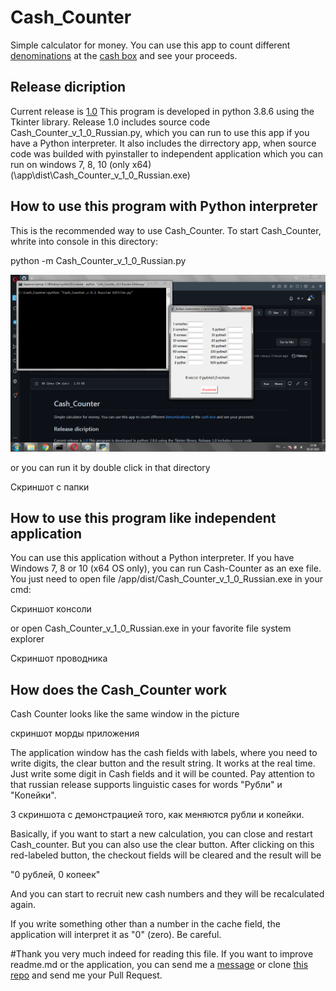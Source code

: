 # Cash_Counter

Simple calculator for money. 
You can use this app to count different [denominations](https://lh3.googleusercontent.com/proxy/eoItzo6Pq3MYEF2ZBOE_LJLxXkwQ6Nlw1EeUpoUohVvHMYpXhvGwpW0ApVba_8TJ4KKQKqvaP7lLdMz-J1aC5e__hvhBQhVPzYPverrr6AVOPkwHhQSbK5v2mnB_7JQ) at the [cash box](https://encrypted-tbn0.gstatic.com/images?q=tbn:ANd9GcSfWo95c7fb43NLy_aYO1JfRh06EelQSp4lgA&usqp=CAU) and see your proceeds.

## Release dicription

Current release is [1.0](https://github.com/Andrew-Rand/Cash_Counter.git) 
This program is developed in python 3.8.6 using the Tkinter library.
Release 1.0 includes source code Cash_Counter_v_1_0_Russian.py, which you can run to use this app if you have a Python interpreter. It also includes the dirrectory app, when source code was builded with pyinstaller to independent application which you can run on windows 7, 8, 10 (only x64) (\app\dist\Cash_Counter_v_1_0_Russian.exe) 

## How to use this program with Python interpreter

This is the recommended way to use Cash_Counter.
To start Cash_Counter, whrite into console in this directory:

  python -m Cash_Counter_v_1_0_Russian.py
  
![py cmd](pictures/py_cmd.png)

or you can run it by double click in that directory

Скриншот с папки

## How to use this program like independent application

You can use this application without a Python interpreter.
If you have Windows 7, 8 or 10 (x64 OS only), you can run Cash-Counter as an exe file.
You just need to open file /app/dist/Cash_Counter_v_1_0_Russian.exe in your cmd:

Скриншот консоли

or open Cash_Counter_v_1_0_Russian.exe in your favorite file system explorer

Скриншот проводника

## How does the Cash_Counter work

Cash Counter looks like the same window in the picture

скриншот морды приложения

The application window has the cash fields with labels, where you need to write digits, the clear button and the result string.
It works at the real time. Just write some digit in Cash fields and it will be counted.
Pay attention to that russian release supports linguistic cases for words "Рубли" и "Копейки".

3 скриншота с демонстрацией того, как меняются рубли и копейки.

Basically, if you want to start a new calculation, you can close and restart Cash_counter. But you can also use the clear button. After clicking on this red-labeled button, the checkout fields will be cleared and the result will be

  "0 рублей, 0 копеек"
  
And you can start to recruit new cash numbers and they will be recalculated again.

If you write something other than a number in the cache field, the application will interpret it as "0" (zero). Be careful.

#Thank you very much indeed for reading this file.
If you want to improve readme.md or the application, you can send me a [message](xseven693@gmail.com) or clone [this repo](https://github.com/Andrew-Rand/Cash_Counter.git) and send me your Pull Request.


